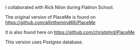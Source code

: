 I collaborated with Rick Nilon during Flatiron School.

The original version of PlaceMe is found on https://github.com/allinthemind66/PlaceMe

It is also found here on https://github.com/christphrd/PlaceMe

This version uses Postgres database.
